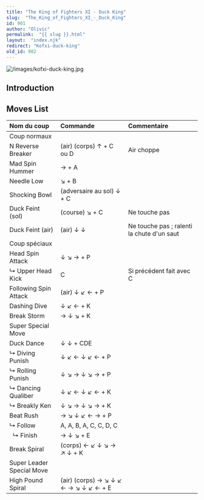 ```yaml
---
title: "The King of Fighters XI - Duck King"
slug:  "The_King_of_Fighters_XI_-_Duck_King"
id: 901
author: "Olivic"
permalink:  "{{ slug }}.html"
layout:  "index.njk"
redirect: "Kofxi-duck-king"
old_id: 902
---
```


![](/images/kofxi-duck-king.jpg "/images/kofxi-duck-king.jpg")

## Introduction

## Moves List

| Nom du coup               | Commande                              | Commentaire                                |
|:--------------------------|:--------------------------------------|:-------------------------------------------|
| Coup normaux              |                                       |                                            |
| N Reverse Breaker         | (air) (corps) ↑ + C ou D              | Air choppe                                 |
| Mad Spin Hummer           | → + A                                 |                                            |
| Needle Low                | ↘ + B                                 |                                            |
| Shocking Bowl             | (adversaire au sol) ↓ + C             |                                            |
| Duck Feint (sol)          | (course) ↘ + C                        | Ne touche pas                              |
| Duck Feint (air)          | (air) ↓ ↓                             | Ne touche pas ; ralenti la chute d'un saut |
| Coup spéciaux             |                                       |                                            |
| Head Spin Attack          | ↓ ↘ → + P                             |                                            |
| ↳ Upper Head Kick         | C                                     | Si précédent fait avec C                   |
| Following Spin Attack     | (air) ↓ ↙ ← + P                       |                                            |
| Dashing Dive              | ↓ ↙ ← + K                             |                                            |
| Break Storm               | → ↓ ↘ + K                             |                                            |
| Super Special Move        |                                       |                                            |
| Duck Dance                | ↓ ↓ + CDE                             |                                            |
| ↳ Diving Punish           | ↓ ↙ ← ↓ ↙ ← + P                       |                                            |
| ↳ Rolling Punish          | ↓ ↘ → ↓ ↘ → + P                       |                                            |
| ↳ Dancing Qualiber        | ↓ ↙ ← ↓ ↙ ← + K                       |                                            |
| ↳ Breakly Ken             | ↓ ↘ → ↓ ↘ → + K                       |                                            |
| Beat Rush                 | → ↘ ↓ ↙ ← → + P                       |                                            |
| ↳ Follow                  | A, A, B, A, C, C, D, C                |                                            |
|   ↳ Finish                | → ↓ ↘ + E                             |                                            |
| Break Spiral              | (corps) ← ↙ ↓ ↘ → ↗ ↓ + K             |                                            |
| Super Leader Special Move |                                       |                                            |
| High Pound Spiral         | (air) (corps) → ↘ ↓ ↙ ← → ↘ ↓ ↙ ← + E |                                            |
